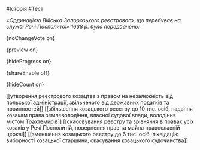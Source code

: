 #Історія #Тест

*«Ординацією Війська Запорозького реєстрового, що перебуває на службі Речі Посполитої» 1638 р. було передбачено:*

{noChangeVote on}

{preview on}

{hideProgress on}

{shareEnable off}

{hideCount on}

[[утворення реєстрового козацтва з правом на незалежність від польської адміністрації, звільненого від державних податків та повинностей]]
[[збільшення козацького реєстру до 10 тис. осіб, надання козакам права землеволодіння, власної судової влади, володіння містом Трахтемирів]]
[[скасовування реєстру та зрівняння в правах усіх козаків у Речі Посполитій, повернення прав та майна православній церкві]]
[[зменшення козацького реєстру до 6 тис. осіб, ліквідацію виборності козацької старшини, скасування козацького судочинства]]
